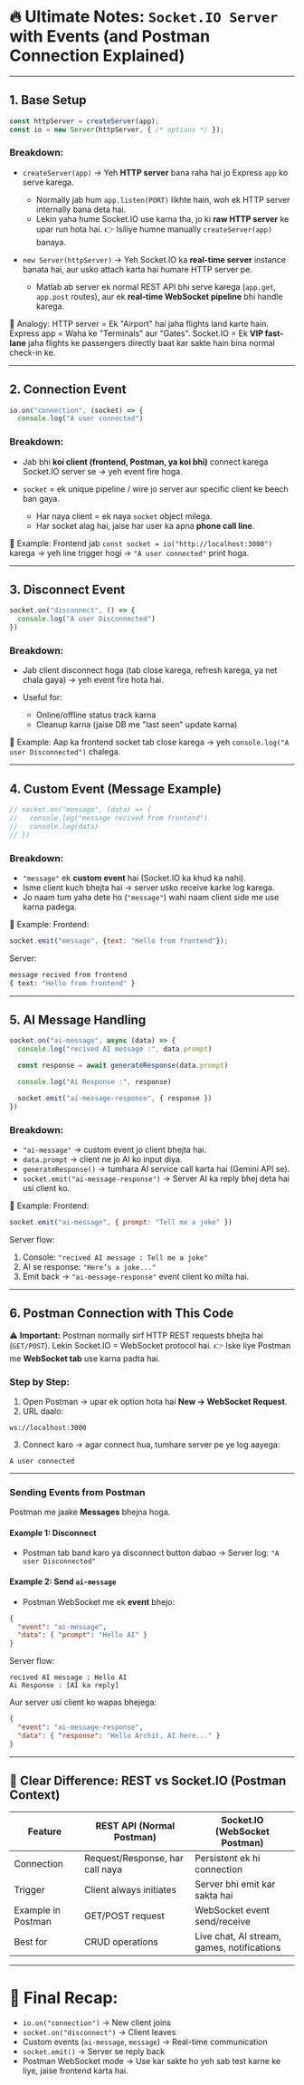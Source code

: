 

# 🔥 Ultimate Notes: `Socket.IO Server` with Events (and Postman Connection Explained)

---

## 1. **Base Setup**

```js
const httpServer = createServer(app);
const io = new Server(httpServer, { /* options */ });
```

### Breakdown:

* `createServer(app)` → Yeh **HTTP server** bana raha hai jo Express `app` ko serve karega.

  * Normally jab hum `app.listen(PORT)` likhte hain, woh ek HTTP server internally bana deta hai.
  * Lekin yaha hume Socket.IO use karna tha, jo ki **raw HTTP server** ke upar run hota hai.
    👉 Isiliye humne manually `createServer(app)` banaya.
* `new Server(httpServer)` → Yeh Socket.IO ka **real-time server** instance banata hai, aur usko attach karta hai humare HTTP server pe.

  * Matlab ab server ek normal REST API bhi serve karega (`app.get`, `app.post` routes), aur ek **real-time WebSocket pipeline** bhi handle karega.

📌 Analogy:
HTTP server = Ek "Airport" hai jaha flights land karte hain.
Express app = Waha ke "Terminals" aur "Gates".
Socket.IO = Ek **VIP fast-lane** jaha flights ke passengers directly baat kar sakte hain bina normal check-in ke.

---

## 2. **Connection Event**

```js
io.on("connection", (socket) => {
  console.log("A user connected")
```

### Breakdown:

* Jab bhi **koi client (frontend, Postman, ya koi bhi)** connect karega Socket.IO server se → yeh event fire hoga.
* `socket` = ek unique pipeline / wire jo server aur specific client ke beech ban gaya.

  * Har naya client = ek naya `socket` object milega.
  * Har socket alag hai, jaise har user ka apna **phone call line**.

📌 Example:
Frontend jab `const socket = io("http://localhost:3000")` karega → yeh line trigger hogi → `"A user connected"` print hoga.

---

## 3. **Disconnect Event**

```js
socket.on("disconnect", () => {
  console.log("A user Disconnected")
})
```

### Breakdown:

* Jab client disconnect hoga (tab close karega, refresh karega, ya net chala gaya) → yeh event fire hota hai.
* Useful for:

  * Online/offline status track karna
  * Cleanup karna (jaise DB me "last seen" update karna)

📌 Example:
Aap ka frontend socket tab close karega → yeh `console.log("A user Disconnected")` chalega.

---

## 4. **Custom Event (Message Example)**

```js
// socket.on("message", (data) => {
//   console.log("message recived from frontend")
//   console.log(data)
// })
```

### Breakdown:

* `"message"` ek **custom event** hai (Socket.IO ka khud ka nahi).
* Isme client kuch bhejta hai → server usko receive karke log karega.
* Jo naam tum yaha dete ho (`"message"`) wahi naam client side me use karna padega.

📌 Example:
Frontend:

```js
socket.emit("message", {text: "Hello from frontend"});
```

Server:

```bash
message recived from frontend
{ text: "Hello from frontend" }
```

---

## 5. **AI Message Handling**

```js
socket.on("ai-message", async (data) => {
  console.log("recived AI message :", data.prompt)

  const response = await generateResponse(data.prompt)

  console.log("Ai Response :", response)

  socket.emit("ai-message-response", { response })
})
```

### Breakdown:

* `"ai-message"` → custom event jo client bhejta hai.
* `data.prompt` → client ne jo AI ko input diya.
* `generateResponse()` → tumhara AI service call karta hai (Gemini API se).
* `socket.emit("ai-message-response")` → Server AI ka reply bhej deta hai usi client ko.

📌 Example:
Frontend:

```js
socket.emit("ai-message", { prompt: "Tell me a joke" })
```

Server flow:

1. Console: `"recived AI message : Tell me a joke"`
2. AI se response: `"Here’s a joke..."`
3. Emit back → `"ai-message-response"` event client ko milta hai.

---

## 6. **Postman Connection with This Code**

⚠️ **Important:** Postman normally sirf HTTP REST requests bhejta hai (`GET/POST`). Lekin Socket.IO = WebSocket protocol hai.
👉 Iske liye Postman me **WebSocket tab** use karna padta hai.

### Step by Step:

1. Open Postman → upar ek option hota hai **New → WebSocket Request**.
2. URL daalo:

```
ws://localhost:3000
```

3. Connect karo → agar connect hua, tumhare server pe ye log aayega:

```
A user connected
```

---

### Sending Events from Postman

Postman me jaake **Messages** bhejna hoga.

#### Example 1: Disconnect

* Postman tab band karo ya disconnect button dabao →
  Server log: `"A user Disconnected"`

#### Example 2: Send `ai-message`

* Postman WebSocket me ek **event** bhejo:

```json
{
  "event": "ai-message",
  "data": { "prompt": "Hello AI" }
}
```

Server flow:

```
recived AI message : Hello AI
Ai Response : [AI ka reply]
```

Aur server usi client ko wapas bhejega:

```json
{
  "event": "ai-message-response",
  "data": { "response": "Hello Archit, AI here..." }
}
```

---

## 🔑 Clear Difference: REST vs Socket.IO (Postman Context)

| Feature            | REST API (Normal Postman)       | Socket.IO (WebSocket Postman)              |
| ------------------ | ------------------------------- | ------------------------------------------ |
| Connection         | Request/Response, har call naya | Persistent ek hi connection                |
| Trigger            | Client always initiates         | Server bhi emit kar sakta hai              |
| Example in Postman | GET/POST request                | WebSocket event send/receive               |
| Best for           | CRUD operations                 | Live chat, AI stream, games, notifications |

---

# 🎯 Final Recap:

* `io.on("connection")` → New client joins
* `socket.on("disconnect")` → Client leaves
* Custom events (`ai-message`, `message`) → Real-time communication
* `socket.emit()` → Server se reply back
* Postman WebSocket mode → Use kar sakte ho yeh sab test karne ke liye, jaise frontend karta hai.







